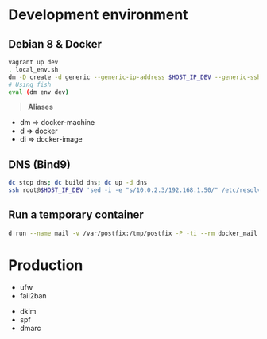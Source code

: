 # Development environment
## Debian 8 & Docker
```sh
vagrant up dev
. local_env.sh
dm -D create -d generic --generic-ip-address $HOST_IP_DEV --generic-ssh-user root --generic-ssh-key ~/.ssh/id_rsa  dev
# Using fish
eval (dm env dev)
```

> **Aliases**
  + dm => docker-machine
  + d => docker
  + di => docker-image

## DNS (Bind9)
```sh
dc stop dns; dc build dns; dc up -d dns
ssh root@$HOST_IP_DEV 'sed -i -e "s/10.0.2.3/192.168.1.50/" /etc/resolv.conf'
```

## Run a temporary container
```sh
d run --name mail -v /var/postfix:/tmp/postfix -P -ti --rm docker_mail /bin/sh
```

# Production
+ ufw
+ fail2ban
* dkim
* spf
* dmarc
